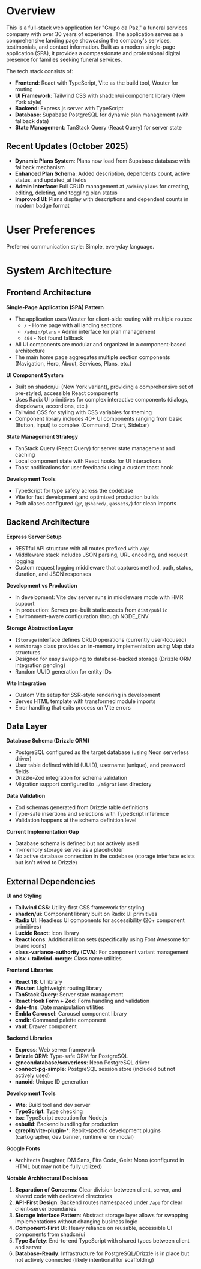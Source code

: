 # Overview

This is a full-stack web application for "Grupo da Paz," a funeral services company with over 30 years of experience. The application serves as a comprehensive landing page showcasing the company's services, testimonials, and contact information. Built as a modern single-page application (SPA), it provides a compassionate and professional digital presence for families seeking funeral services.

The tech stack consists of:
- **Frontend**: React with TypeScript, Vite as the build tool, Wouter for routing
- **UI Framework**: Tailwind CSS with shadcn/ui component library (New York style)
- **Backend**: Express.js server with TypeScript
- **Database**: Supabase PostgreSQL for dynamic plan management (with fallback data)
- **State Management**: TanStack Query (React Query) for server state

## Recent Updates (October 2025)

- **Dynamic Plans System**: Plans now load from Supabase database with fallback mechanism
- **Enhanced Plan Schema**: Added description, dependents count, active status, and updated_at fields
- **Admin Interface**: Full CRUD management at `/admin/plans` for creating, editing, deleting, and toggling plan status
- **Improved UI**: Plans display with descriptions and dependent counts in modern badge format

# User Preferences

Preferred communication style: Simple, everyday language.

# System Architecture

## Frontend Architecture

**Single-Page Application (SPA) Pattern**
- The application uses Wouter for client-side routing with multiple routes:
  - `/` - Home page with all landing sections
  - `/admin/plans` - Admin interface for plan management
  - `404` - Not found fallback
- All UI components are modular and organized in a component-based architecture
- The main home page aggregates multiple section components (Navigation, Hero, About, Services, Plans, etc.)

**UI Component System**
- Built on shadcn/ui (New York variant), providing a comprehensive set of pre-styled, accessible React components
- Uses Radix UI primitives for complex interactive components (dialogs, dropdowns, accordions, etc.)
- Tailwind CSS for styling with CSS variables for theming
- Component library includes 40+ UI components ranging from basic (Button, Input) to complex (Command, Chart, Sidebar)

**State Management Strategy**
- TanStack Query (React Query) for server state management and caching
- Local component state with React hooks for UI interactions
- Toast notifications for user feedback using a custom toast hook

**Development Tools**
- TypeScript for type safety across the codebase
- Vite for fast development and optimized production builds
- Path aliases configured (`@/`, `@shared/`, `@assets/`) for clean imports

## Backend Architecture

**Express Server Setup**
- RESTful API structure with all routes prefixed with `/api`
- Middleware stack includes JSON parsing, URL encoding, and request logging
- Custom request logging middleware that captures method, path, status, duration, and JSON responses

**Development vs Production**
- In development: Vite dev server runs in middleware mode with HMR support
- In production: Serves pre-built static assets from `dist/public`
- Environment-aware configuration through NODE_ENV

**Storage Abstraction Layer**
- `IStorage` interface defines CRUD operations (currently user-focused)
- `MemStorage` class provides an in-memory implementation using Map data structures
- Designed for easy swapping to database-backed storage (Drizzle ORM integration pending)
- Random UUID generation for entity IDs

**Vite Integration**
- Custom Vite setup for SSR-style rendering in development
- Serves HTML template with transformed module imports
- Error handling that exits process on Vite errors

## Data Layer

**Database Schema (Drizzle ORM)**
- PostgreSQL configured as the target database (using Neon serverless driver)
- User table defined with id (UUID), username (unique), and password fields
- Drizzle-Zod integration for schema validation
- Migration support configured to `./migrations` directory

**Data Validation**
- Zod schemas generated from Drizzle table definitions
- Type-safe insertions and selections with TypeScript inference
- Validation happens at the schema definition level

**Current Implementation Gap**
- Database schema is defined but not actively used
- In-memory storage serves as a placeholder
- No active database connection in the codebase (storage interface exists but isn't wired to Drizzle)

## External Dependencies

**UI and Styling**
- **Tailwind CSS**: Utility-first CSS framework for styling
- **shadcn/ui**: Component library built on Radix UI primitives
- **Radix UI**: Headless UI components for accessibility (20+ component primitives)
- **Lucide React**: Icon library
- **React Icons**: Additional icon sets (specifically using Font Awesome for brand icons)
- **class-variance-authority (CVA)**: For component variant management
- **clsx + tailwind-merge**: Class name utilities

**Frontend Libraries**
- **React 18**: UI library
- **Wouter**: Lightweight routing library
- **TanStack Query**: Server state management
- **React Hook Form + Zod**: Form handling and validation
- **date-fns**: Date manipulation utilities
- **Embla Carousel**: Carousel component library
- **cmdk**: Command palette component
- **vaul**: Drawer component

**Backend Libraries**
- **Express**: Web server framework
- **Drizzle ORM**: Type-safe ORM for PostgreSQL
- **@neondatabase/serverless**: Neon PostgreSQL driver
- **connect-pg-simple**: PostgreSQL session store (included but not actively used)
- **nanoid**: Unique ID generation

**Development Tools**
- **Vite**: Build tool and dev server
- **TypeScript**: Type checking
- **tsx**: TypeScript execution for Node.js
- **esbuild**: Backend bundling for production
- **@replit/vite-plugin-***: Replit-specific development plugins (cartographer, dev banner, runtime error modal)

**Google Fonts**
- Architects Daughter, DM Sans, Fira Code, Geist Mono (configured in HTML but may not be fully utilized)

**Notable Architectural Decisions**

1. **Separation of Concerns**: Clear division between client, server, and shared code with dedicated directories
2. **API-First Design**: Backend routes namespaced under `/api` for clear client-server boundaries
3. **Storage Interface Pattern**: Abstract storage layer allows for swapping implementations without changing business logic
4. **Component-First UI**: Heavy reliance on reusable, accessible UI components from shadcn/ui
5. **Type Safety**: End-to-end TypeScript with shared types between client and server
6. **Database-Ready**: Infrastructure for PostgreSQL/Drizzle is in place but not actively connected (likely intentional for scaffolding)